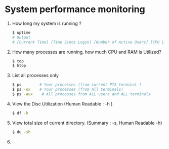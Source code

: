 # System performance monitoring

1.  How long my system is running ?

    ```bash
    $ uptime
    # Output
    # [Current Time] [Time Since Login] [Number of Active Users] [CPU Load Average]
    ```

2.  How many processes are running, how much CPU and RAM is Utilized?

    ```bash
    $ top
    $ htop
    ```

3.  List all processes only 

    ```bash
    $ ps        # Your processes (from current PTS terminal )
    $ ps -ux    # Your processes (from All terminals)
    $ ps -aux    # All processes from ALL users and ALL terminals
    ```

4.  View the Disc Utilization (Human Readable : -h )

    ```bash
    $ df -h
    ```

5.  View total size of current directory. (Summary : -s, Human Readable -h)

    ```bash
    $ du -sh
    ```

6.  